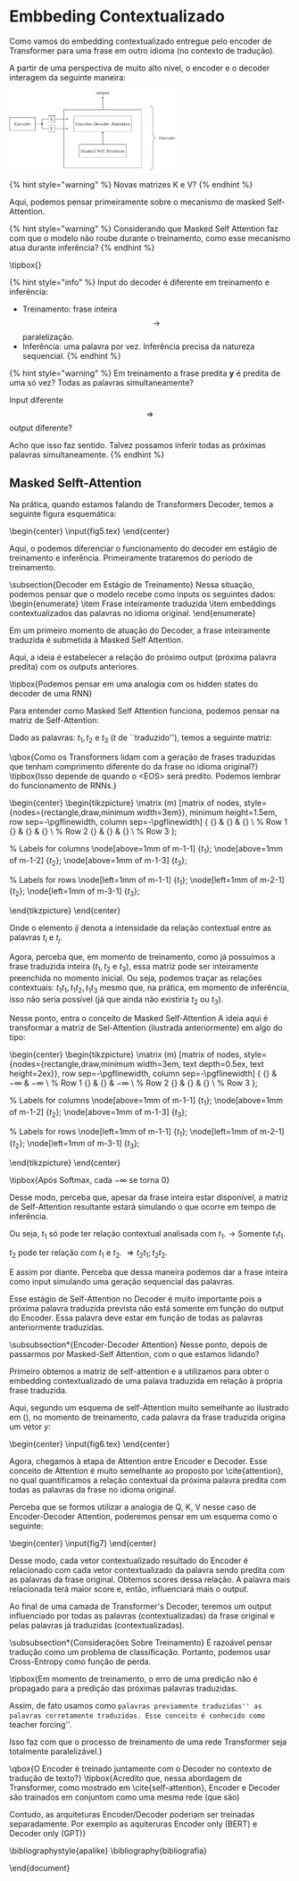# Embbeding Contextualizado

Como vamos do embedding contextualizado entregue pelo encoder de Transformer para uma frase em outro idioma (no contexto de tradução).

A partir de uma perspectiva de muito alto nível, o encoder e o decoder interagem da seguinte maneira:

<img src="images/fig4.png" alt="Alt text for the image" width="300"/>

{% hint style="warning" %}
Novas matrizes K e V?
{% endhint %}

Aqui, podemos pensar primeiramente sobre o mecanismo de masked Self-Attention.

{% hint style="warning" %}
Considerando que Masked Self Attention faz com que o modelo não roube durante o treinamento, como esse mecanismo atua durante inferência?
{% endhint %}

\tipbox{}

{% hint style="info" %}
Input do decoder é diferente em treinamento e inferência:

* Treinamento: frase inteira $$\rightarrow$$ paralelização.
* Inferência: uma palavra por vez. Inferência precisa da natureza sequencial.
{% endhint %}

{% hint style="warning" %}
Em treinamento a frase predita **y** é predita de uma só vez? Todas as palavras simultaneamente?

Input diferente $$\Rightarrow$$ output diferente?

Acho que isso faz sentido. Talvez possamos inferir todas as próximas palavras simultaneamente.
{% endhint %}

## Masked Selft-Attention
Na prática, quando estamos falando de Transformers Decoder, temos a seguinte figura esquemática:

\begin{center}
    \input{fig5.tex}
\end{center}

Aqui, o podemos diferenciar o funcionamento do decoder em estágio de treinamento e inferência. Primeiramente trataremos do período de treinamento.

\subsection{Decoder em Estágio de Treinamento}
Nessa situação, podemos pensar que o modelo recebe como inputs os seguintes dados:
\begin{enumerate}
    \item Frase inteiramente traduzida
    \item embeddings contextualizados das palavras no idioma original.
\end{enumerate}

Em um primeiro momento de atuação do Decoder, a frase inteiramente traduzida é submetida à Masked Self Attention.

Aqui, a ideia é estabelecer a relação do próximo output (próxima palavra predita) com os outputs anteriores.

\tipbox{Podemos pensar em uma analogia com os hidden states do decoder de uma RNN}

Para entender como Masked Self Attention funciona, podemos pensar na matriz de Self-Attention:

Dado as palavras: $t_1, t_2  \text{ e } t_3$ ($t$ de ``traduzido''), temos a seguinte matriz:

\qbox{Como os Transformers lidam com a geração de frases traduzidas que tenham comprimento diferente do da frase no idioma original?}
\tipbox{Isso depende de quando o $<$EOS$>$ será predito. Podemos lembrar do funcionamento de RNNs.}


\begin{center}
\begin{tikzpicture}
\matrix (m) [matrix of nodes, style={nodes={rectangle,draw,minimum width=3em}}, minimum height=1.5em, row sep=-\pgflinewidth, column sep=-\pgflinewidth]
{
{} & {} & {} \\ % Row 1
{} & {} & {} \\ % Row 2
{} & {} & {} \\ % Row 3
};

% Labels for columns
\node[above=1mm of m-1-1] {$t_1$};
\node[above=1mm of m-1-2] {$t_2$};
\node[above=1mm of m-1-3] {$t_3$};

% Labels for rows
\node[left=1mm of m-1-1] {$t_1$};
\node[left=1mm of m-2-1] {$t_2$};
\node[left=1mm of m-3-1] {$t_3$};

\end{tikzpicture}
\end{center}

Onde o elemento $ij$ denota a intensidade da relação contextual entre as palavras $t_i$ e $t_j$.

Agora, perceba que, em momento de treinamento, como já possuímos a frase traduzida inteira ($t_1, t_2 \text{ e } t_3$), essa matriz pode ser inteiramente preenchida no momento inicial. Ou seja, podemos traçar as relações contextuais: $t_1t_1, t_1t_2, t_1t_3$ mesmo que, na prática, em momento de inferência, isso não seria possível (já que ainda não existiria $t_2$ ou $t_3$).

Nesse ponto, entra o conceito de Masked Self-Attention A ideia aqui é transformar a matriz de Sel-Attention (ilustrada anteriormente) em algo do tipo:

\begin{center}
\begin{tikzpicture}
\matrix (m) [matrix of nodes, style={nodes={rectangle,draw,minimum width=3em, text depth=0.5ex, text height=2ex}}, row sep=-\pgflinewidth, column sep=-\pgflinewidth]
{
{} & $-\infty$ & $-\infty$ \\ % Row 1
{} & {} & $-\infty$ \\ % Row 2
{} & {} & {} \\ % Row 3
};

% Labels for columns
\node[above=1mm of m-1-1] {$t_1$};
\node[above=1mm of m-1-2] {$t_2$};
\node[above=1mm of m-1-3] {$t_3$};

% Labels for rows
\node[left=1mm of m-1-1] {$t_1$};
\node[left=1mm of m-2-1] {$t_2$};
\node[left=1mm of m-3-1] {$t_3$};

\end{tikzpicture}
\end{center}

\tipbox{Após Softmax, cada $-\infty$ se torna 0}

Desse modo, perceba que, apesar da frase inteira estar disponível, a matriz de Self-Attention resultante estará simulando o que ocorre em tempo de inferência.

Ou seja, $t_1$ só pode ter relação contextual analisada com $t_1$. $\rightarrow$ Somente $t_1t_1$.

$t_2$ pode ter relação com $t_1$ e $t_2$. $\Rightarrow t_2t_1;t_2t_2$.

E assim por diante. Perceba que dessa maneira podemos dar a frase inteira como input simulando uma geração sequencial das palavras.

Esse estágio de Self-Attention no Decoder é muito importante pois a próxima palavra traduzida prevista não está somente em função do output do Encoder. Essa palavra deve estar em função de todas as palavras anteriormente traduzidas.

\subsubsection*{Encoder-Decoder Attention}
Nesse ponto, depois de passarmos por Masked-Self Attention, com o que estamos lidando?

Primeiro obtemos a matriz de self-attention e a utilizamos para obter o embedding contextualizado de uma palava traduzida em relação à própria frase traduzida.

Aqui, segundo um esquema de self-Attention muito semelhante ao ilustrado em (), no momento de treinamento, cada palavra da frase traduzida origina um vetor $y$:

\begin{center}
\input{fig6.tex}
\end{center}

Agora, chegamos à etapa de Attention entre Encoder e Decoder. Esse conceito de Attention é muito semelhante ao proposto por \cite{attention}, no qual quantificamos a relação contextual da próxima palavra predita com todas as palavras da frase no idioma original.

Perceba que se formos utilizar a analogia de Q, K, V nesse caso de Encoder-Decoder Attention, poderemos pensar em um esquema como o seguinte:

\begin{center}
    \input{fig7}
\end{center}

Desse modo, cada vetor contextualizado resultado do Encoder é relacionado com cada vetor contextualizado da palavra sendo predita com as palavras da frase original. Obtemos scores dessa relação. A palavra mais relacionada terá maior score e, então, influenciará mais o output.

Ao final de uma camada de Transformer's Decoder, teremos um output influenciado por todas as palavras (contextualizadas) da frase original e pelas palavras já traduzidas (contextualizadas).

\subsubsection*{Considerações Sobre Treinamento}
É razoável pensar tradução como um problema de classificação. Portanto, podemos usar Cross-Entropy como função de perda.

\tipbox{Em momento de treinamento, o erro de uma predição não é propagado para a predição das próximas palavras traduzidas.

Assim, de fato usamos como ``palavras previamente traduzidas'' as palavras corretamente traduzidas. Esse conceito é conhecido como ``teacher forcing''.

Isso faz com que o processo de treinamento de uma rede Transformer seja totalmente paralelizável.}

\qbox{O Encoder é treinado juntamente com o Decoder no contexto de tradução de texto?}
\tipbox{Acredito que, nessa abordagem de Transformer, como mostrado em \cite{self-attention}, Encoder e Decoder são trainados em conjuntom como uma mesma rede (que são)

Contudo, as arquiteturas Encoder/Decoder poderiam ser treinadas separadamente. Por exemplo as aquiteruras Encoder only (BERT) e Decoder only (GPT)}



\bibliographystyle{apalike}
\bibliography{bibliografia}


\end{document}

